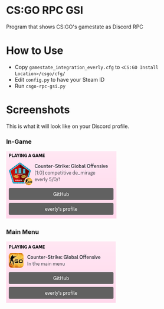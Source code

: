 # CS:GO RPC GSI

Program that shows CS:GO's gamestate as Discord RPC

# How to Use

 * Copy `gamestate_integration_everly.cfg` to `<CS:GO Install Location>/csgo/cfg/`
 * Edit `config.py` to have your Steam ID
 * Run `csgo-rpc-gsi.py`

# Screenshots

This is what it will look like on your Discord profile.

### In-Game
![In-Game](screenshots/in_game.png)

### Main Menu
![Main Menu](screenshots/main_menu.png)
